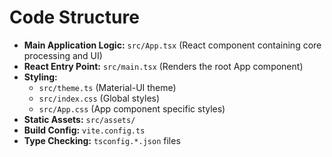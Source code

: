 # Code Structure

- **Main Application Logic:** `src/App.tsx` (React component containing core processing and UI)
- **React Entry Point:** `src/main.tsx` (Renders the root App component)
- **Styling:**
  - `src/theme.ts` (Material-UI theme)
  - `src/index.css` (Global styles)
  - `src/App.css` (App component specific styles)
- **Static Assets:** `src/assets/`
- **Build Config:** `vite.config.ts`
- **Type Checking:** `tsconfig.*.json` files 